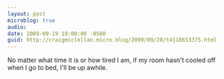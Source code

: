 ```yaml
---
layout: post
microblog: true
audio: 
date: 2009-09-19 19:00:00 -0500
guid: http://craigmcclellan.micro.blog/2009/09/20/t4118653375.html
---
```

No matter what time it is or how tired I am, if my room hasn't cooled off when I go to bed, I'll be up awhile.
